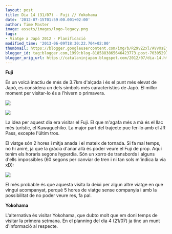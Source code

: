 ```yaml
---
layout: post
title: Dia 14 (31/07) - Fuji // Yokohama
date: '2012-07-15T01:59:00.001+02:00'
author: Time Master
image: assets/images/logo-legacy.png
tags:
- Viatge a Japó 2012 - Planificació
modified_time: '2013-06-09T18:30:22.704+02:00'
thumbnail: https://blogger.googleusercontent.com/img/b/R29vZ2xl/AVvXsEj-Av0W1ykACDB4Kj_FSIgIg9MoRPzWwtF36GQwAyxLnJ3DgpWGmhIQzoJ8lCQ2HmDxUd4_g8DI5H7mYpiCtlmqQ_f37LA6QdajBYBRapaWg5ZGNC5U8MIRlbSfjP3nuoOWIJxUJlAJq2I/s72-c/monte_fuji.jpg
blogger_id: tag:blogger.com,1999:blog-8185883865646423773.post-7030529711505028651
blogger_orig_url: https://catalaninjapan.blogspot.com/2012/07/dia-14.html
---
```


**Fuji**  

  

És un volcà inactiu de més de 3.7km d'alçada i és el punt més elevat de Japó, es considera un dels símbols més característics de Japó. El millor moment per visitar-lo és a l'hivern o primavera.  

  


[![](https://blogger.googleusercontent.com/img/b/R29vZ2xl/AVvXsEj-Av0W1ykACDB4Kj_FSIgIg9MoRPzWwtF36GQwAyxLnJ3DgpWGmhIQzoJ8lCQ2HmDxUd4_g8DI5H7mYpiCtlmqQ_f37LA6QdajBYBRapaWg5ZGNC5U8MIRlbSfjP3nuoOWIJxUJlAJq2I/s320/monte_fuji.jpg)](https://blogger.googleusercontent.com/img/b/R29vZ2xl/AVvXsEj-Av0W1ykACDB4Kj_FSIgIg9MoRPzWwtF36GQwAyxLnJ3DgpWGmhIQzoJ8lCQ2HmDxUd4_g8DI5H7mYpiCtlmqQ_f37LA6QdajBYBRapaWg5ZGNC5U8MIRlbSfjP3nuoOWIJxUJlAJq2I/s1600/monte_fuji.jpg)
  


[![](https://blogger.googleusercontent.com/img/b/R29vZ2xl/AVvXsEhCF2qgzq02VG07XBYJzkpWG3tr5NJlgXxebQTb8I43Kufuvo5OD7xe_-7sgqduLi5P3PyoIfA5xDUfpDlmFnp1BMa1_-8Fte5sb8MK45XbiOkcVAT_UnNuw9cQnQwwc-QzfK7o9Qpzk6E/s320/Japon19.jpg)](https://blogger.googleusercontent.com/img/b/R29vZ2xl/AVvXsEhCF2qgzq02VG07XBYJzkpWG3tr5NJlgXxebQTb8I43Kufuvo5OD7xe_-7sgqduLi5P3PyoIfA5xDUfpDlmFnp1BMa1_-8Fte5sb8MK45XbiOkcVAT_UnNuw9cQnQwwc-QzfK7o9Qpzk6E/s1600/Japon19.jpg)
  

La idea per aquest dia era visitar el Fuji. El que m'agafa més a mà és el llac més turístic, el Kawaguchiko. La major part del trajecte puc fer-lo amb el JR Pass, excepte l'últim tros.  

  

El viatge són 2 hores i mitja anada i el mateix de tornada. Si fa mal temps, no hi aniré, ja que la gràcia d'anar allà és poder veure el Fuji de prop. Aquí tenim els horaris segons hyperdia. Són un xorro de transbords i alguns d'ells impossibles (60 segons per canviar de tren i ni tan sols m'indica la via xD):  

  


[![](https://blogger.googleusercontent.com/img/b/R29vZ2xl/AVvXsEiT-cKrK2SY5GT4g61c-QFx32lIpFZv3qBdj3XqSO3l92I1EYvwL8eLwfkBVvVY3XQp274rh1kdeGzczo60xLgBwURnoI4PSKmzeYM0LsE-9V6kSH5ouCFJqaa1U2IxQ_Ad8GSx2qk1M18/s320/horaris.jpg)](https://blogger.googleusercontent.com/img/b/R29vZ2xl/AVvXsEiT-cKrK2SY5GT4g61c-QFx32lIpFZv3qBdj3XqSO3l92I1EYvwL8eLwfkBVvVY3XQp274rh1kdeGzczo60xLgBwURnoI4PSKmzeYM0LsE-9V6kSH5ouCFJqaa1U2IxQ_Ad8GSx2qk1M18/s1600/horaris.jpg)

  


El més probable és que aquesta visita la deixi per algun altre viatge en que vingui acompanyat, perquè 5 hores de viatge sense companyia i amb la possibilitat de no poder veure res, fa pal.
  

  

**Yokohama**  

  

L'alternativa és visitar Yokohama, que dubto molt que em doni temps de visitar la primera setmana. En el planning del dia 4 (21/07) ja tinc un munt d'informació al respecte.